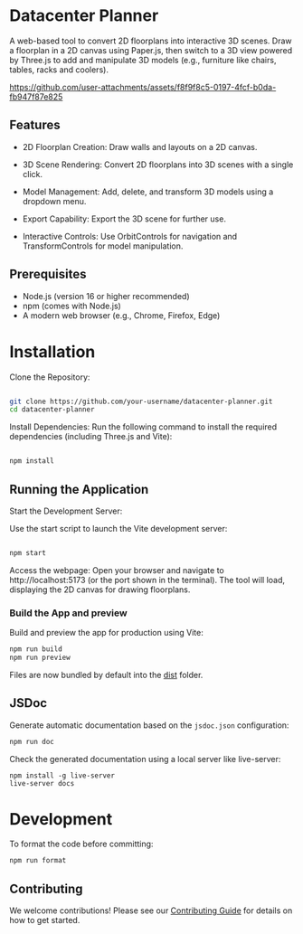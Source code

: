 # Datacenter Planner

A web-based tool to convert 2D floorplans into interactive 3D scenes. Draw a floorplan in a 2D canvas using Paper.js, then switch to a 3D view powered by Three.js to add and manipulate 3D models (e.g., furniture like chairs, tables, racks and coolers).

https://github.com/user-attachments/assets/f8f9f8c5-0197-4fcf-b0da-fb947f87e825

## Features

- 2D Floorplan Creation: Draw walls and layouts on a 2D canvas.

- 3D Scene Rendering: Convert 2D floorplans into 3D scenes with a single click.

- Model Management: Add, delete, and transform 3D models using a dropdown menu.

- Export Capability: Export the 3D scene for further use.

- Interactive Controls: Use OrbitControls for navigation and TransformControls for model manipulation.

## Prerequisites

- Node.js (version 16 or higher recommended)
- npm (comes with Node.js)
- A modern web browser (e.g., Chrome, Firefox, Edge)

# Installation

Clone the Repository:

```bash

git clone https://github.com/your-username/datacenter-planner.git
cd datacenter-planner
```

Install Dependencies:
Run the following command to install the required dependencies (including Three.js and Vite):

```bash

npm install
```

## Running the Application

Start the Development Server:

Use the start script to launch the Vite development server:

```bash

npm start
```

Access the webpage:
Open your browser and navigate to http://localhost:5173 (or the port shown in the terminal). The tool will load, displaying the 2D canvas for drawing floorplans.

### Build the App and preview

Build and preview the app for production using Vite:

```bash
npm run build
npm run preview
```

Files are now bundled by default into the [dist](/dist/) folder.

## JSDoc

Generate automatic documentation based on the `jsdoc.json` configuration:

```bash
npm run doc
```

Check the generated documentation using a local server like live-server:

```
npm install -g live-server
live-server docs
```

# Development

To format the code before committing:
```bash
npm run format
```

## Contributing

We welcome contributions! Please see our [Contributing Guide](CONTRIBUTING.md) for details on how to get started.
